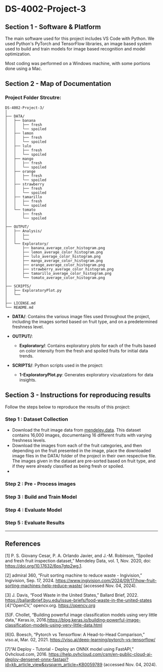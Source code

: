 # DS-4002-Project-3

## Section 1 - Software & Platform

The main software used for this project includes VS Code with Python. We used Python's PyTorch and TensorFlow libraries, an image based system used to build and train models for image based recognition and model optimization. 

Most coding was performed on a Windows machine, with some portions done using a Mac.

## Section 2 - Map of Documentation

### Project Folder Strcutre:

```
DS-4002-Project-3/
│
├── DATA/
│   ├── banana
│   │   ├── fresh
│   │   └── spoiled
│   ├── lemon
│   │   ├── fresh
│   │   └── spoiled
│   ├── lulo
│   │   ├── fresh
│   │   └── spoiled
│   ├── mango
│   │   ├── fresh
│   │   └── spoiled
│   ├── orange
│   │   ├── fresh
│   │   └── spoiled
│   ├── strawberry
│   │   ├── fresh
│   │   └── spoiled
│   ├── tamarillo
│   │   ├── fresh
│   │   └── spoiled
│   └── tomato
│       ├── fresh
│       └── spoiled
│
├── OUTPUT/
│   ├── Analysis/
│   │   ├── 
│   │   └── 
│   └── Exploratory/
│       ├── banana_average_color_histogram.png
│       ├── lemon_average_color_histogram.png
│       ├── lulo_average_color_histogram.png
│       ├── mango_average_color_histogram.png
│       ├── orange_average_color_histogram.png
│       ├── strawberry_average_color_histogram.png
│       ├── tamarillo_average_color_histogram.png
│       └── tomato_average_color_histogram.png
│
├── SCRIPTS/
│   ├── ExploratoryPlot.py
│   └── 
│
├── LICENSE.md
└── README.md
```

- **DATA/**: Contains the various image files used throughout the project, including the images sorted based on fruit type, and on a predetermined freshness level.
- **OUTPUT/**:
  - **Exploratory/**: Contains exploratory plots for each of the fruits based on color intensity from the fresh and spoiled fruits for initial data trends.
    
- **SCRIPTS/**: Python scripts used in the project:
  - **1-ExploratoryPlot.py**: Generates exploratory vizualzations for data insights.

## Section 3 - Instructions for reproducing results

Follow the steps below to reproduce the results of this project: 
### Step 1 : Dataset Collection 
- Download the fruit image data from [mendeley.data](https://data.mendeley.com/datasets/bdd69gyhv8/1). This dataset contains 16,000 images, documentaing 16 different fruits with varying freshness levels.
- Download the images from each of the fruit categories, and then depending on the fruit presented in the image, place the downloaded image files in the DATA/ folder of the project in their own respective file. The images given in the dataset are pre-sorted based on fruit type, and if they were already classified as being fresh or spoiled.
- 

### Step 2 : Pre - Process images 

### Step 3 : Build and Train Model

### Step 4 : Evaluate Model

### Step 5 : Evaluate Results 

---

## References 
[1] P. S. Giovany Cesar, P. A. Orlando Javier, and J.-M. Robinson, “Spoiled and fresh fruit inspection dataset,” Mendeley Data, vol. 1, Nov. 2020, doi: https://doi.org/10.17632/6ps7gtp2wg.1.

[2] admiral 360, “Fruit sorting machine to reduce waste - Ingivision,” Ingivision, Sep. 17, 2024. https://www.ingivision.com/2024/09/17/how-fruit-sorting-machines-help-reduce-waste/ (accessed Nov. 04, 2024).

[3] J. Davis, “Food Waste in the United States,” Ballard Brief, 2022. https://ballardbrief.byu.edu/issue-briefs/food-waste-in-the-united-states
[4]“OpenCV,” opencv.org. https://opencv.org

[5]F. Chollet, “Building powerful image classification models using very little data,” Keras.io, 2016.https://blog.keras.io/building-powerful-image-classification-models-using-very-little-data.html

[6]G. Boesch, “Pytorch vs Tensorflow: A Head-to-Head Comparison,” viso.ai, Mar. 02, 2021. https://viso.ai/deep-learning/pytorch-vs-tensorflow/

[7]“AI Deploy - Tutorial - Deploy an ONNX model using FastAPI,” Ovhcloud.com, 2016. https://help.ovhcloud.com/csm/en-public-cloud-ai-deploy-densenet-onnx-fastapi?id=kb_article_view&sysparm_article=KB0059789 (accessed Nov. 04, 2024).
